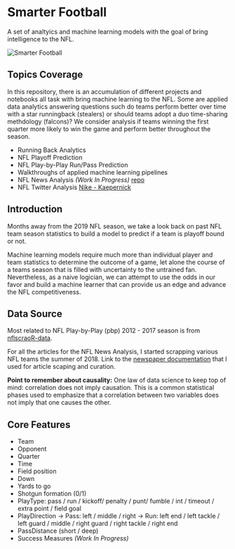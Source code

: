 # Smarter Football
A set of analtyics and machine learning models with the goal of bring intelligence to the NFL. 

![Smarter Football](https://imagesvc.timeincapp.com/v3/mm/image?url=https%3A%2F%2Fcdn-s3.si.com%2Fs3fs-public%2F2017%2F06%2F27%2Fsmarterfootballlogo.jpg "smarterfootballlogo")

## Topics Coverage
In this repository, there is an accumulation of different projects and notebooks all task with bring machine learning to the NFL. Some are applied data analytics answering questions such do teams perform better over time with a star runningback (stealers) or should teams adopt a duo time-sharing methdology (falcons)? We consider analysis if teams winning the first quarter more likely to win the game and perform better throughout the season. 
* Running Back Analytics
* NFL Playoff Prediction
* NFL Play-by-Play Run/Pass Prediction 
* Walkthroughs of applied machine learning pipelines 
* NFL News Analysis _(Work In Progress)_ [repo](https://github.com/naivelogic/NFL-smarter-football/tree/master/NFL%20News%20Analysis)
* NFL Twitter Analysis [Nike - Kaepernick](https://github.com/naivelogic/NFL-smarter-football/blob/master/Twitter%20Analysis%20on%20Nike's%20Kaepernick%20Endorsement.ipynb)

## Introduction
Months away from the 2019 NFL season, we take a look back on past NFL team season statistics to build a model to predict if a team is playoff bound or not. 

Machine learning models require much more than individual player and team statistics to determine the outcome of a game, let alone the course of a teams season that is filled with uncertainty to the untrained fan. Nevertheless, as a naive logician, we can attempt to use the odds in our favor and build a machine learner that can provide us an edge and advance the NFL competitiveness.


## Data Source
Most related to NFL Play-by-Play (pbp) 2012 - 2017 season is from [nflscraoR-data](https://github.com/ryurko/nflscrapR-data). 

For all the articles for the NFL News Analysis, I started scrapping various NFL teams the summer of 2018. Link to the [newspaper documentation](https://github.com/codelucas/newspaper) that I used for article scaping and curation.


__Point to remember about causality:__ One law of data science to keep top of mind: correlation does not imply causation. This is a common statistical phases used to emphasize that a correlation between two variables does not imply that one causes the other.

## Core Features
* Team
* Opponent
* Quarter
* Time
* Field position
* Down
* Yards to go
* Shotgun formation (0/1)
* PlayType: pass / run / kickoff/ penalty / punt/ fumble / int / timeout / extra point / field goal
* PlayDirection
  -> Pass: left / middle / right
  -> Run: left end / left tackle / left guard / middle / right guard / right tackle / right end
* PassDistance (short / deep)
* Success Measures _(Work In Progress)_
